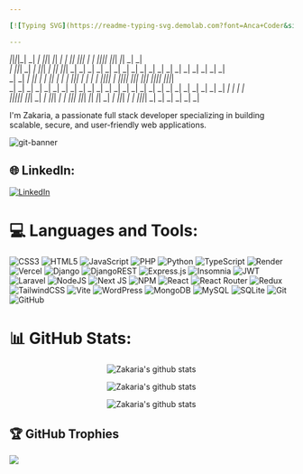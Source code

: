 ```yaml
---

[![Typing SVG](https://readme-typing-svg.demolab.com?font=Anca+Coder&size=43&pause=200&color=FFB331&vCenter=true&width=435&lines=👋🏽+Hi+Mates+.+.+.)](https://git.io/typing-svg)

---
```


                                                                                                                                                                           
 _|_|_|_|_|            _|                            _|                _|_|_|      _|_|    _|    _|    _|_|      _|_|_|  _|    _|  _|_|_|_|  _|_|_|      _|_|    _|    _|  
       _|      _|_|_|  _|  _|      _|_|_|  _|  _|_|        _|_|_|      _|    _|  _|    _|  _|    _|  _|    _|  _|        _|    _|  _|        _|    _|  _|    _|  _|    _|  
     _|      _|    _|  _|_|      _|    _|  _|_|      _|  _|    _|      _|_|_|    _|    _|  _|    _|  _|_|_|_|  _|        _|_|_|_|  _|_|_|    _|_|_|    _|_|_|_|  _|_|_|_|  
   _|        _|    _|  _|  _|    _|    _|  _|        _|  _|    _|      _|    _|  _|    _|  _|    _|  _|    _|  _|        _|    _|  _|        _|    _|  _|    _|  _|    _|  
 _|_|_|_|_|    _|_|_|  _|    _|    _|_|_|  _|        _|    _|_|_|      _|_|_|      _|_|      _|_|    _|    _|    _|_|_|  _|    _|  _|_|_|_|  _|    _|  _|    _|  _|    _|  
                                                                                                                                                                           
                                                                                                                                                                           

I'm Zakaria, a passionate full stack developer specializing in building scalable, secure, and user-friendly web applications.

![git-banner](https://github.com/user-attachments/assets/92fadc7d-c687-465b-ac12-a4aacfc2d46b)


## 🌐 LinkedIn:
[![LinkedIn](https://img.shields.io/badge/LinkedIn-%230077B5.svg?logo=linkedin&logoColor=white)](https://linkedin.com/in/zakariabouacherah) 

# 💻 Languages and Tools:
![CSS3](https://img.shields.io/badge/css3-%231572B6.svg?style=flat&logo=css3&logoColor=white) ![HTML5](https://img.shields.io/badge/html5-%23E34F26.svg?style=flat&logo=html5&logoColor=white) ![JavaScript](https://img.shields.io/badge/javascript-%23323330.svg?style=flat&logo=javascript&logoColor=%23F7DF1E) ![PHP](https://img.shields.io/badge/php-%23777BB4.svg?style=flat&logo=php&logoColor=white) ![Python](https://img.shields.io/badge/python-3670A0?style=flat&logo=python&logoColor=ffdd54) ![TypeScript](https://img.shields.io/badge/typescript-%23007ACC.svg?style=flat&logo=typescript&logoColor=white) ![Render](https://img.shields.io/badge/Render-%46E3B7.svg?style=flat&logo=render&logoColor=white) ![Vercel](https://img.shields.io/badge/vercel-%23000000.svg?style=flat&logo=vercel&logoColor=white) ![Django](https://img.shields.io/badge/django-%23092E20.svg?style=flat&logo=django&logoColor=white) ![DjangoREST](https://img.shields.io/badge/DJANGO-REST-ff1709?style=flat&logo=django&logoColor=white&color=ff1709&labelColor=gray) ![Express.js](https://img.shields.io/badge/express.js-%23404d59.svg?style=flat&logo=express&logoColor=%2361DAFB) ![Insomnia](https://img.shields.io/badge/Insomnia-black?style=flat&logo=insomnia&logoColor=5849BE) ![JWT](https://img.shields.io/badge/JWT-black?style=flat&logo=JSON%20web%20tokens) ![Laravel](https://img.shields.io/badge/laravel-%23FF2D20.svg?style=flat&logo=laravel&logoColor=white) ![NodeJS](https://img.shields.io/badge/node.js-6DA55F?style=flat&logo=node.js&logoColor=white) ![Next JS](https://img.shields.io/badge/Next-black?style=flat&logo=next.js&logoColor=white) ![NPM](https://img.shields.io/badge/NPM-%23CB3837.svg?style=flat&logo=npm&logoColor=white) ![React](https://img.shields.io/badge/react-%2320232a.svg?style=flat&logo=react&logoColor=%2361DAFB) ![React Router](https://img.shields.io/badge/React_Router-CA4245?style=flat&logo=react-router&logoColor=white) ![Redux](https://img.shields.io/badge/redux-%23593d88.svg?style=flat&logo=redux&logoColor=white) ![TailwindCSS](https://img.shields.io/badge/tailwindcss-%2338B2AC.svg?style=flat&logo=tailwind-css&logoColor=white) ![Vite](https://img.shields.io/badge/vite-%23646CFF.svg?style=flat&logo=vite&logoColor=white) ![WordPress](https://img.shields.io/badge/WordPress-%23117AC9.svg?style=flat&logo=WordPress&logoColor=white) ![MongoDB](https://img.shields.io/badge/MongoDB-%234ea94b.svg?style=flat&logo=mongodb&logoColor=white) ![MySQL](https://img.shields.io/badge/mysql-4479A1.svg?style=flat&logo=mysql&logoColor=white) ![SQLite](https://img.shields.io/badge/sqlite-%2307405e.svg?style=flat&logo=sqlite&logoColor=white) ![Git](https://img.shields.io/badge/git-%23F05033.svg?style=flat&logo=git&logoColor=white) ![GitHub](https://img.shields.io/badge/github-%23121011.svg?style=flat&logo=github&logoColor=white)
# 📊 GitHub Stats:
<p align="center">
  <img src="https://github-readme-stats.vercel.app/api?username=zakariabouacherah&theme=calm&hide_border=true&include_all_commits=false&count_private=true" alt="Zakaria's github stats" />
</p>
<p align="center">
  <img src="https://github-readme-streak-stats.herokuapp.com/?user=zakariabouacherah&theme=calm&hide_border=true" alt="Zakaria's github stats" />
</p>
<p align="center">
  <img src="https://github-readme-stats.vercel.app/api/top-langs/?username=zakariabouacherah&theme=calm&hide_border=true&include_all_commits=false&count_private=true&layout=compact" alt="Zakaria's github stats" />
</p>

## 🏆 GitHub Trophies
![](https://github-profile-trophy.vercel.app/?username=zakariabouacherah&theme=calm&no-frame=true&no-bg=false&margin-w=4)

